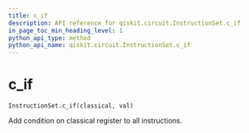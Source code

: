 ```yaml
---
title: c_if
description: API reference for qiskit.circuit.InstructionSet.c_if
in_page_toc_min_heading_level: 1
python_api_type: method
python_api_name: qiskit.circuit.InstructionSet.c_if
---
```


# c\_if

<span id="qiskit.circuit.InstructionSet.c_if" />

`InstructionSet.c_if(classical, val)`

Add condition on classical register to all instructions.

